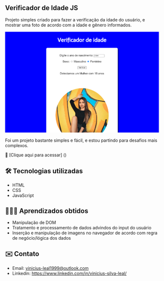 ## Verificador de Idade JS

Projeto simples criado para fazer a verificação da idade do usuário, e mostrar uma foto de acordo com a idade e gênero informados. 

![preview](.github/preview.png)


Foi um projeto bastante simples e fácil, e estou partindo para desafios mais complexos.


🔗 [Clique aqui para acessar] ()

## 🛠️ Tecnologias utilizadas

- HTML
- CSS
- JavaScript

## 👨🏻‍💻 Aprendizados obtidos

- Manipulação de DOM
- Tratamento e processamento de dados advindos do input do usuário
- Inserção e manipulação de imagens no navegador de acordo com regra de negócio/lógica dos dados

## ✉️ Contato
- Email: vinicius-leal1999@outlook.com
- Linkedin: https://www.linkedin.com/in/vinicius-silva-leal/